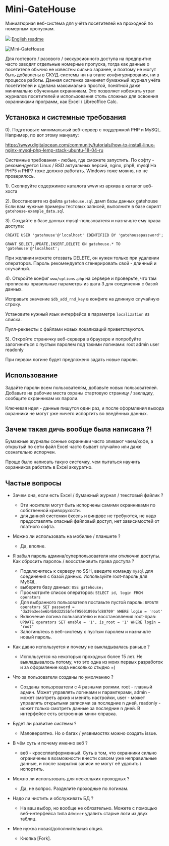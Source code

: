# Mini-GateHouse
Миниатюрная веб-система для учёта посетителей на проходной по номерным пропускам.

<img src="https://img.icons8.com/emoji/24/000000/united-kingdom-emoji.png"/> [English readme](https://github.com/Aminuxer/Mini-GateHouse/blob/main/README.en.md)

![Mini-GateHouse](https://user-images.githubusercontent.com/13812192/177326897-ba947f6c-b64d-4a85-b24f-154cb1a72786.png)

Для гостевого / разового / экскурсионного доступа на предпритие часто заводят отдельные номерные пропуска,
тогда как данные о посетителе обычно не известны сильно заранее, и поэтому не могут быть добавлены в СКУД-системы ни на этапе конфигурирования, ни в процессе работы.
Данная системка заменяет бумажный журнал учёта посетителей и сделана максимально простой, понятной даже минимально обученным охранникам.
Это позволяет избежать утрат журналов посетителей и использования столь сложных для освоения охранниками программ, как Excel / Libreoffice Calc.

## Установка и системные требования

0). Подготовьте минимальный веб-сервер с поддержкой PHP и MySQL.
Например, по вот этому мануалу:

https://www.digitalocean.com/community/tutorials/how-to-install-linux-nginx-mysql-php-lemp-stack-ubuntu-18-04-ru

Системные требования - любые, где сможете запустить. По софту - рекомендуется Linux / BSD актуальных версий, nginx, php8, mysql
На PHP5 и PHP7 тоже должно работать. Windows тоже можно, но не проверялось.

1). Скопируйте содержимое каталога www из архива в каталог веб-хоста

2). Восстановите из файла `gatehouse.sql` дамп базы данных gatehouse
Если вам нужные примеры тестовых записей, выполните в базе скрипт
`gatehouse-example_data.sql`

3). Создайте в базе данных mysql-пользователя и назначьте ему права доступа:

`CREATE USER 'gatehouse'@'localhost' IDENTIFIED BY 'gatehousepassword';`

`GRANT SELECT,UPDATE,INSERT,DELETE ON gatehouse.* TO 'gatehouse'@'localhost';`

При желании можете отозвать DELETE, он нужен только при удалении операторов.
Пароль рекомендуется сгенерировать свой - длинный и случайный.

4). Откройте конфиг `www/options.php`
на сервере и проверьте, что там прописаны правильные параметры из шага 3
для соединения с базой данных.

Исправьте значение `$db_add_rnd_key` в конфиге на длинную случайную строку.

Установите нужный язык интерфейса в параметре `localization` из списка.

Пулл-реквесты с файлами новых локализаций приветствуются.

5). Откройте страничку веб-сервера в браузере и попробуйте залогиниться
с пустым паролем под такими логинами:
root
admin
user
readonly

При первом логине будет предложено задать новые пароли.

## Использование
Задайте пароли всем пользователям, добавьте новых пользователей.
Добавьте на рабочие места охраны стартовую страницу / закладку, сообщите охранникам их пароли.

Ключевая идея - данные пишутся один раз, и после оформления выхода охранники не могут уже ничего испортить
во введённых данных.

## Зачем такая дичь вообще была написана ?!
Бумажные журналы сонные охранники часто зливают чаем/кофе, а открытый по сети файл Excel часто бывает
случайно или даже сознательно испорчен.

Проще было написать такую системку, чем пытаться научить охранников работать в Excel аккуратно.

##  Частые вопросы
* Зачем она, если есть Excel / бумажный журнал / текстовый файлик ?
  - Эти носители могут быть испорчены самими охранниками по собственной криворукости.
  - для данной системки ёксель и виндовс не требуются, не надо предоставлять опасный файловый доступ, нет зависимостей от платного софта.

* Можно ли использовать на мобилке / планшете ?
  - Да, вполне. 

* Я забыл пароль админа/суперпользователя или отключил доступы. Как сбросить паролоь / воосстановить права доступа ?
  - Подключитесь к серверу по SSH, введите команду `mysql` для соединения с базой данных. Используйте root-пароль для MySQL.
  - выберите базу данных:
     `USE gatehouse;`
  - Просмотрите список операторов:
     `SELECT id, login FROM operators`
  - Для выбранного пользователя поставьте пустой пароль:
     `UPDATE operators SET password = 'da39a3ee5e6b4b0d3255bfef95601890afd80709' WHERE login = 'root' `
  - Включение логина пользователю и восстановления root-прав:
     `UPDATE operators SET enable = '1', is_root = '1' WHERE login = 'root' `
  - Залогиньтесь в веб-систему с пустым паролем и назначьте новый пароль.

* Как давно используется и почему не выкладывалась раньше ?
  - Используется на некоторых проходных более 15 лет. Не выкладывалось потому, что это одна из моих первых разработок и за оформление кода
    несколько стыдно =)

* Что за пользователи созданы по умолчанию ?
  - Созданы пользрователи с 4 разными ролями. root - главный админ. Может управлять логинами и парамтерами, admin - может смотреть архив и менять настройки, user - может управлять открытыми записями за последние n дней, readonly - иожет только смотреть данные за последние n дней. В интерфейсе есть встроенная мини-справка.

* Будет ли развитие системы ?
  - Маловероятно. Но о багах / уязвимостях можно создать issue.

* В чём суть и почему именно веб ?
  - веб - кроссплатформенный. Суть в том, что охранники сильно ограничены в возможности внести совсем уже неправильные данные,
    и после закрытия записи не могут её удалить / испортить.

* Можно ли использовать для нескольких проходных ? 
  - Да, не вопрос. Разделите проходные по логинам.

* Надо ли чистить и обслуживать БД ?
  - На ваш выбор, но вообще не обязательно. Можете с помощью веб-интерфейса типа `Adminer` удалить старые логи из двух таблиц.

* Мне нужна новая/дополнительная опция.
  - Кнопка [Fork].
